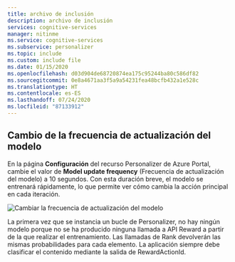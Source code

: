 ```yaml
---
title: archivo de inclusión
description: archivo de inclusión
services: cognitive-services
manager: nitinme
ms.service: cognitive-services
ms.subservice: personalizer
ms.topic: include
ms.custom: include file
ms.date: 01/15/2020
ms.openlocfilehash: d03d904de68720874ea175c95244ba80c586df82
ms.sourcegitcommit: 0e8a4671aa3f5a9a54231fea48bcfb432a1e528c
ms.translationtype: HT
ms.contentlocale: es-ES
ms.lasthandoff: 07/24/2020
ms.locfileid: "87133912"
---
```

## <a name="change-the-model-update-frequency"></a>Cambio de la frecuencia de actualización del modelo

En la página **Configuración** del recurso Personalizer de Azure Portal, cambie el valor de **Model update frequency** (Frecuencia de actualización del modelo) a 10 segundos. Con esta duración breve, el modelo se entrenará rápidamente, lo que permite ver cómo cambia la acción principal en cada iteración.

![Cambiar la frecuencia de actualización del modelo](../media/settings/configure-model-update-frequency-settings.png)

La primera vez que se instancia un bucle de Personalizer, no hay ningún modelo porque no se ha producido ninguna llamada a API Reward a partir de la que realizar el entrenamiento. Las llamadas de Rank devolverán las mismas probabilidades para cada elemento. La aplicación siempre debe clasificar el contenido mediante la salida de RewardActionId.